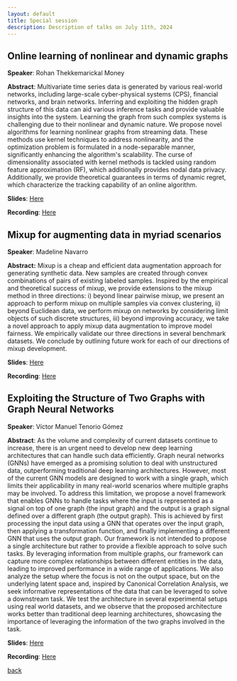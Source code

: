 ```yaml
---
layout: default
title: Special session
description: Description of talks on July 11th, 2024
---
```




## Online learning of nonlinear and dynamic graphs 


**Speaker**: Rohan Thekkemarickal Money

**Abstract**: Multivariate time series data is generated by various real-world networks, including large-scale cyber-physical systems (CPS), financial networks, and brain networks. Inferring and exploiting the hidden graph structure of this data can aid various inference tasks and provide valuable insights into the system. Learning the graph from such complex systems is challenging due to their nonlinear and dynamic nature. We propose novel algorithms for learning nonlinear graphs from streaming data. These methods use kernel techniques to address nonlinearity, and the optimization problem is formulated in a node-separable manner, significantly enhancing the algorithm's scalability. The curse of dimensionality associated with kernel methods is tackled using random feature approximation (RF), which additionally provides nodal data privacy. Additionally, we provide theoretical guarantees in terms of dynamic regret, which characterize the tracking capability of an online algorithm.

**Slides**: <a href="../slides/20240711_money.pdf" target="_blank">Here</a> 

**Recording**: [Here](https://www.youtube.com/watch?v=3QFQ1rdJhH4&ab_channel=Elvinisufi)


## Mixup for augmenting data in myriad scenarios

 
**Speaker**: Madeline Navarro


**Abstract:** Mixup is a cheap and efficient data augmentation approach for generating synthetic data. New samples are created through convex combinations of pairs of existing labeled samples. Inspired by the empirical and theoretical success of mixup, we provide extensions to the mixup method in three directions: i) beyond linear pairwise mixup, we present an approach to perform mixup on multiple samples via convex clustering, ii) beyond Euclidean data, we perform mixup on networks by considering limit objects of such discrete structures, iii) beyond improving accuracy, we take a novel approach to apply mixup data augmentation to improve model fairness. We empirically validate our three directions in several benchmark datasets. We conclude by outlining future work for each of our directions of mixup development.

**Slides**: <a href="../slides/20240711_navarro.pdf" target="_blank">Here</a>

**Recording**: [Here](https://www.youtube.com/watch?v=YtEAyeUZk9g&ab_channel=Elvinisufi)


## Exploiting the Structure of Two Graphs with Graph Neural Networks


**Speaker**: Víctor Manuel Tenorio Gómez


**Abstract**: As the volume and complexity of current datasets continue to increase, there is an urgent need to develop new deep learning architectures that can handle such data efficiently. Graph neural networks (GNNs) have emerged as a promising solution to deal with unstructured data, outperforming traditional deep learning architectures. However, most of the current GNN models are designed to work with a single graph, which limits their applicability in many real-world scenarios where multiple graphs may be involved. To address this limitation, we propose a novel framework that enables GNNs to handle tasks where the input is represented as a signal on top of one graph (the input graph) and the output is a graph signal defined over a different graph (the output graph). This is achieved by first processing the input data using a GNN that operates over the input graph, then applying a transformation function, and finally implementing a different GNN that uses the output graph. Our framework is not intended to propose a single architecture but rather to provide a flexible approach to solve such tasks. By leveraging information from multiple graphs, our framework can capture more complex relationships between different entities in the data, leading to improved performance in a wide range of applications. We also analyze the setup where the focus is not on the output space, but on the underlying latent space and, inspired by Canonical Correlation Analysis, we seek informative representations of the data that can be leveraged to solve a downstream task. We test the architecture in several experimental setups using real world datasets, and we observe that the proposed architecture works better than traditional deep learning architectures, showcasing the importance of leveraging the information of the two graphs involved in the task.

**Slides**: <a href="../slides/20240711_tenorio.pdf" target="_blank">Here</a>

**Recording**: [Here](https://www.youtube.com/watch?v=KXfvu2maXEM&ab_channel=Elvinisufi)



[back](../)
